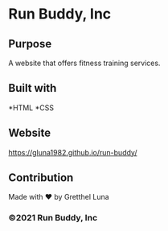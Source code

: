 # Run Buddy, Inc

## Purpose
A website that offers fitness training services.

## Built with
*HTML
*CSS

## Website
https://gluna1982.github.io/run-buddy/

## Contribution
Made with ❤️ by Gretthel Luna

### ©️2021 Run Buddy, Inc
